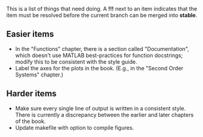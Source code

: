 This is a list of things that need doing. A **!!!** next to an item indicates
that the item must be resolved before the current branch can be merged into
**stable**.

## Easier items

+ In the "Functions" chapter, there is a section called "Documentation", which
doesn't use MATLAB best-practices for function docstrings; modify this to be
consistent with the style guide.
+ Label the axes for the plots in the book. (E.g., in the "Second Order
Systems" chapter.)

## Harder items

+ Make sure every single line of output is written in a consistent
  style. There is currently a discrepancy between the earlier and later
  chapters of the book.
+ Update makefile with option to compile figures.
